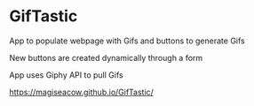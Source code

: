 # GifTastic

App to populate webpage with Gifs and buttons to generate Gifs

New buttons are created dynamically through a form

App uses Giphy API to pull Gifs

https://magiseacow.github.io/GifTastic/
